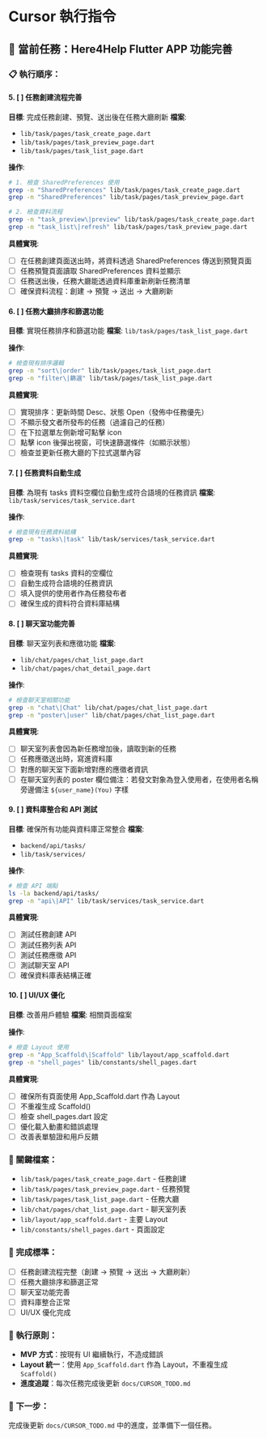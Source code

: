 # Cursor 執行指令

## 🎯 當前任務：Here4Help Flutter APP 功能完善

### 📋 執行順序：

#### 5. [ ] 任務創建流程完善
**目標**: 完成任務創建、預覽、送出後在任務大廳刷新
**檔案**: 
- `lib/task/pages/task_create_page.dart`
- `lib/task/pages/task_preview_page.dart`
- `lib/task/pages/task_list_page.dart`

**操作**:
```bash
# 1. 檢查 SharedPreferences 使用
grep -n "SharedPreferences" lib/task/pages/task_create_page.dart
grep -n "SharedPreferences" lib/task/pages/task_preview_page.dart

# 2. 檢查資料流程
grep -n "task_preview\|preview" lib/task/pages/task_create_page.dart
grep -n "task_list\|refresh" lib/task/pages/task_preview_page.dart
```

**具體實現**:
- [ ] 在任務創建頁面送出時，將資料透過 SharedPreferences 傳送到預覽頁面
- [ ] 任務預覽頁面讀取 SharedPreferences 資料並顯示
- [ ] 任務送出後，任務大廳能透過資料庫重新刷新任務清單
- [ ] 確保資料流程：創建 → 預覽 → 送出 → 大廳刷新

#### 6. [ ] 任務大廳排序和篩選功能
**目標**: 實現任務排序和篩選功能
**檔案**: `lib/task/pages/task_list_page.dart`

**操作**:
```bash
# 檢查現有排序邏輯
grep -n "sort\|order" lib/task/pages/task_list_page.dart
grep -n "filter\|篩選" lib/task/pages/task_list_page.dart
```

**具體實現**:
- [ ] 實現排序：更新時間 Desc、狀態 Open（發佈中任務優先）
- [ ] 不顯示發文者所發布的任務（過濾自己的任務）
- [ ] 在下拉選單左側新增可點擊 icon
- [ ] 點擊 icon 後彈出視窗，可快速篩選條件（如顯示狀態）
- [ ] 檢查並更新任務大廳的下拉式選單內容

#### 7. [ ] 任務資料自動生成
**目標**: 為現有 tasks 資料空欄位自動生成符合語境的任務資訊
**檔案**: `lib/task/services/task_service.dart`

**操作**:
```bash
# 檢查現有任務資料結構
grep -n "tasks\|task" lib/task/services/task_service.dart
```

**具體實現**:
- [ ] 檢查現有 tasks 資料的空欄位
- [ ] 自動生成符合語境的任務資訊
- [ ] 填入提供的使用者作為任務發布者
- [ ] 確保生成的資料符合資料庫結構

#### 8. [ ] 聊天室功能完善
**目標**: 聊天室列表和應徵功能
**檔案**: 
- `lib/chat/pages/chat_list_page.dart`
- `lib/chat/pages/chat_detail_page.dart`

**操作**:
```bash
# 檢查聊天室相關功能
grep -n "chat\|Chat" lib/chat/pages/chat_list_page.dart
grep -n "poster\|user" lib/chat/pages/chat_list_page.dart
```

**具體實現**:
- [ ] 聊天室列表會因為新任務增加後，讀取到新的任務
- [ ] 任務應徵送出時，寫進資料庫
- [ ] 對應的聊天室下面新增對應的應徵者資訊
- [ ] 在聊天室列表的 poster 欄位備注：若發文對象為登入使用者，在使用者名稱旁邊備注 `${user_name}(You)` 字樣

#### 9. [ ] 資料庫整合和 API 測試
**目標**: 確保所有功能與資料庫正常整合
**檔案**: 
- `backend/api/tasks/`
- `lib/task/services/`

**操作**:
```bash
# 檢查 API 端點
ls -la backend/api/tasks/
grep -n "api\|API" lib/task/services/task_service.dart
```

**具體實現**:
- [ ] 測試任務創建 API
- [ ] 測試任務列表 API
- [ ] 測試任務應徵 API
- [ ] 測試聊天室 API
- [ ] 確保資料庫表結構正確

#### 10. [ ] UI/UX 優化
**目標**: 改善用戶體驗
**檔案**: 相關頁面檔案

**操作**:
```bash
# 檢查 Layout 使用
grep -n "App_Scaffold\|Scaffold" lib/layout/app_scaffold.dart
grep -n "shell_pages" lib/constants/shell_pages.dart
```

**具體實現**:
- [ ] 確保所有頁面使用 App_Scaffold.dart 作為 Layout
- [ ] 不重複生成 Scaffold()
- [ ] 檢查 shell_pages.dart 設定
- [ ] 優化載入動畫和錯誤處理
- [ ] 改善表單驗證和用戶反饋

### 🔧 關鍵檔案：
- `lib/task/pages/task_create_page.dart` - 任務創建
- `lib/task/pages/task_preview_page.dart` - 任務預覽
- `lib/task/pages/task_list_page.dart` - 任務大廳
- `lib/chat/pages/chat_list_page.dart` - 聊天室列表
- `lib/layout/app_scaffold.dart` - 主要 Layout
- `lib/constants/shell_pages.dart` - 頁面設定

### 🎯 完成標準：
- [ ] 任務創建流程完整（創建 → 預覽 → 送出 → 大廳刷新）
- [ ] 任務大廳排序和篩選正常
- [ ] 聊天室功能完善
- [ ] 資料庫整合正常
- [ ] UI/UX 優化完成

### 📝 執行原則：
- **MVP 方式**：按現有 UI 繼續執行，不造成錯誤
- **Layout 統一**：使用 `App_Scaffold.dart` 作為 Layout，不重複生成 `Scaffold()`
- **進度追蹤**：每次任務完成後更新 `docs/CURSOR_TODO.md`

### 🚀 下一步：
完成後更新 `docs/CURSOR_TODO.md` 中的進度，並準備下一個任務。 